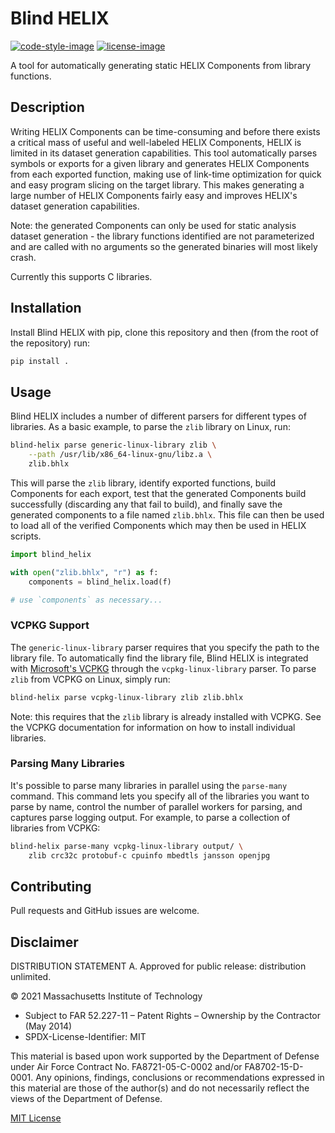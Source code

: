 # Blind HELIX

[![code-style-image]][black]
[![license-image]][mit]

A tool for automatically generating static HELIX Components from library
functions.

## Description

Writing HELIX Components can be time-consuming and before there exists a
critical mass of useful and well-labeled HELIX Components, HELIX is limited in
its dataset generation capabilities. This tool automatically parses symbols or
exports for a given library and generates HELIX Components from each exported
function, making use of link-time optimization for quick and easy program
slicing on the target library. This makes generating a large number of HELIX
Components fairly easy and improves HELIX's dataset generation capabilities.

Note: the generated Components can only be used for static analysis dataset
generation - the library functions identified are not parameterized and are
called with no arguments so the generated binaries will most likely crash.

Currently this supports C libraries.

## Installation

Install Blind HELIX with pip, clone this repository and then (from the root of
the repository) run:

```bash
pip install .
```

## Usage

Blind HELIX includes a number of different parsers for different types of
libraries. As a basic example, to parse the `zlib` library on Linux, run:

```bash
blind-helix parse generic-linux-library zlib \
    --path /usr/lib/x86_64-linux-gnu/libz.a \
    zlib.bhlx
```

This will parse the `zlib` library, identify exported functions, build
Components for each export, test that the generated Components build
successfully (discarding any that fail to build), and finally save the
generated components to a file named `zlib.bhlx`. This file can then be used to
load all of the verified Components which may then be used in HELIX scripts.

```python
import blind_helix

with open("zlib.bhlx", "r") as f:
    components = blind_helix.load(f)

# use `components` as necessary...
```

### VCPKG Support

The `generic-linux-library` parser requires that you specify the path to the
library file. To automatically find the library file, Blind HELIX is integrated
with [Microsoft's VCPKG](https://github.com/microsoft/vcpkg) through the
`vcpkg-linux-library` parser. To parse `zlib` from VCPKG on Linux, simply run:

```bash
blind-helix parse vcpkg-linux-library zlib zlib.bhlx
```

Note: this requires that the `zlib` library is already installed with VCPKG.
See the VCPKG documentation for information on how to install individual
libraries.

### Parsing Many Libraries

It's possible to parse many libraries in parallel using the `parse-many`
command. This command lets you specify all of the libraries you want to parse
by name, control the number of parallel workers for parsing, and captures parse
logging output. For example, to parse a collection of libraries from VCPKG:

```bash
blind-helix parse-many vcpkg-linux-library output/ \
    zlib crc32c protobuf-c cpuinfo mbedtls jansson openjpg
```

## Contributing

Pull requests and GitHub issues are welcome.

## Disclaimer

DISTRIBUTION STATEMENT A. Approved for public release: distribution unlimited.

© 2021 Massachusetts Institute of Technology

- Subject to FAR 52.227-11 – Patent Rights – Ownership by the Contractor (May 2014)
- SPDX-License-Identifier: MIT

This material is based upon work supported by the Department of Defense under
Air Force Contract No. FA8721-05-C-0002 and/or FA8702-15-D-0001. Any opinions,
findings, conclusions or recommendations expressed in this material are those
of the author(s) and do not necessarily reflect the views of the Department of
Defense.

[MIT License](LICENSE.txt)

[code-style-image]: https://img.shields.io/badge/code%20style-black-000000.svg
[black]: https://github.com/psf/black
[license-image]: https://img.shields.io/github/license/helix-datasets/blind-helix
[mit]: ./LICENSE.txt
